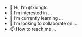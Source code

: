 - 👋 Hi, I’m @xiongtc
- 👀 I’m interested in ...
- 🌱 I’m currently learning ...
- 💞️ I’m looking to collaborate on ...
- 📫 How to reach me ...

<!---
xiongtc/xiongtc is a ✨ special ✨ repository because its `README.md` (this file) appears on your GitHub profile.
You can click the Preview link to take a look at your changes.
--->
